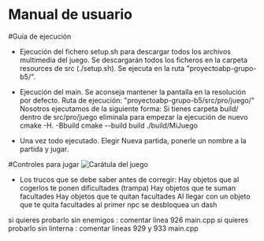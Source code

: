 # Manual de usuario

#Guía de ejecución

- Ejecución del fichero setup.sh para descargar todos los archivos multimedia del juego. Se descargarán todos los ficheros en la carpeta resources de src (./setup.sh). Se ejecuta en la ruta "proyectoabp-grupo-b5/".

- Ejecución del main. Se aconseja mantener la pantalla en la resolución por defecto. Ruta de ejecución: "proyectoabp-grupo-b5/src/pro/juego/"
Nosotros ejecutamos de la siguiente forma:
Si tienes carpeta build/ dentro de  src/pro/juego eliminala para empezar la ejecución de nuevo
cmake -H. -Bbuild
cmake --build build
./build/MiJuego

- Una vez todo ejecutado. Elegir Nueva partida, ponerle un nombre a la partida y jugar.

#Controles para jugar
![Carátula del juego](../src/pro/juego/resources/controles.png)

- Los trucos que se debe saber antes de corregir:
Hay objetos que al cogerlos te ponen dificultades (trampa)
Hay objetos que te suman facultades 
Hay objetos que te quitan facultades
Al llegar con un objeto que te quita facultades al primer npc se desbloquea un dash

si quieres probarlo sin enemigos : comentar linea 926 main.cpp
si quieres probarlo sin linterna : comentar lineas  929 y 933 main.cpp